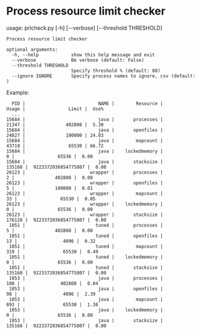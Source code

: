 # Process resource limit checker

usage: prlcheck.py [-h] [--verbose] [--threshold THRESHOLD]

```
Process resource limit checker

optional arguments:
  -h, --help            show this help message and exit
  --verbose             Be verbose (default: False)
  --threshold THRESHOLD
                        Specify threshold % (default: 80)
  --ignore IGNORE       Specify process names to ignore, csv (default: )
```

Example:

      PID |                           NAME |        Resource |           Usage |                Limit |  Use%
      ...
	15684 |                           java |       processes |           21347 |               402808 |  5.30
	15684 |                           java |       openfiles |           24827 |               100000 | 24.83
	15684 |                           java |        mapcount |           43719 |                65530 | 66.72
	15684 |                           java |    lockedmemory |               0 |                65536 |  0.00
	15684 |                           java |       stacksize |          135168 |  9223372036854775807 |  0.00
	26123 |                        wrapper |       processes |               2 |               402808 |  0.00
	26123 |                        wrapper |       openfiles |               5 |               100000 |  0.01
	26123 |                        wrapper |        mapcount |              33 |                65530 |  0.05
	26123 |                        wrapper |    lockedmemory |               0 |                65536 |  0.00
	26123 |                        wrapper |       stacksize |          176128 |  9223372036854775807 |  0.00
	 1051 |                          tuned |       processes |               5 |               402808 |  0.00
	 1051 |                          tuned |       openfiles |              13 |                 4096 |  0.32
	 1051 |                          tuned |        mapcount |             319 |                65530 |  0.49
	 1051 |                          tuned |    lockedmemory |               0 |                65536 |  0.00
	 1051 |                          tuned |       stacksize |          135168 |  9223372036854775807 |  0.00
	 1053 |                           java |       processes |             180 |               402808 |  0.04
	 1053 |                           java |       openfiles |              98 |                 4096 |  2.39
	 1053 |                           java |        mapcount |             893 |                65530 |  1.36
	 1053 |                           java |    lockedmemory |               0 |                65536 |  0.00
	 1053 |                           java |       stacksize |          135168 |  9223372036854775807 |  0.00
